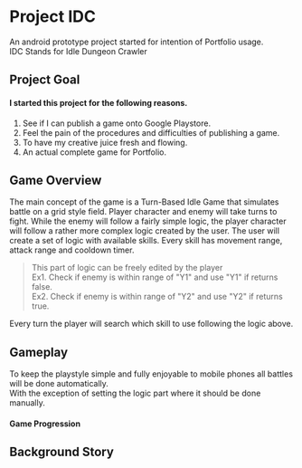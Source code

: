 # Project IDC
An android prototype project started for intention of Portfolio usage.  
IDC Stands for Idle Dungeon Crawler

## Project Goal
#### I started this project for the following reasons.
1. See if I can publish a game onto Google Playstore.
2. Feel the pain of the procedures and difficulties of publishing a game.
3. To have my creative juice fresh and flowing.
4. An actual complete game for Portfolio.

## Game Overview
The main concept of the game is a Turn-Based Idle Game that simulates battle on a grid style field. Player character and enemy will take turns to fight. While the enemy will follow a fairly simple logic, the player character will follow a rather more complex logic created by the user. The user will create a set of logic with available skills. Every skill has movement range, attack range and cooldown timer.  

> This part of logic can be freely edited by the player  
> Ex1. Check if enemy is within range of "Y1" and use "Y1" if returns false.  
> Ex2. Check if enemy is within range of "Y2" and use "Y2" if returns true.


Every turn the player will search which skill to use following the logic above.


## Gameplay
To keep the playstyle simple and fully enjoyable to mobile phones all battles will be done automatically.  
With the exception of setting the logic part where it should be done manually.



#### Game Progression
## Background Story
